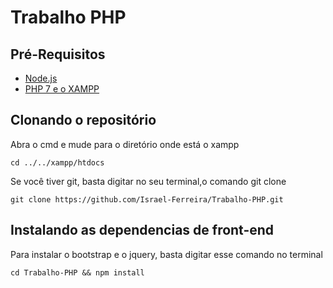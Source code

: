 # Trabalho PHP

## Pré-Requisitos

* [Node.js](https://nodejs.org/en/)
* [PHP 7 e o XAMPP]()

## Clonando o repositório

Abra o cmd e mude para o diretório onde está o xampp

`` cd ../../xampp/htdocs ``

Se você tiver git, basta digitar no seu terminal,o comando git clone


`` git clone https://github.com/Israel-Ferreira/Trabalho-PHP.git ``

## Instalando as dependencias de front-end

Para instalar o bootstrap e o jquery, basta digitar esse comando no terminal

``cd Trabalho-PHP && npm install ``
